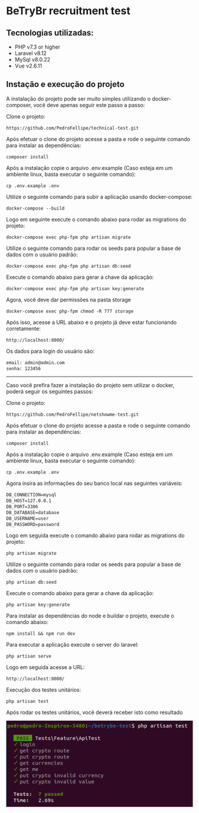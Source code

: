 BeTryBr recruitment test
=======================

Tecnologias utilizadas:
-----------------------

 * PHP v7.3 or higher
 * Laravel v8.12
 * MySql v8.0.22
 * Vue v2.6.11

Instação e execução do projeto
------------

A instalação do projeto pode ser muito simples utilizando o docker-composer, você deve apenas seguir este passo a passo:

Clone o projeto:

    https://github.com/PedroFellipe/technical-test.git
    
Após efetuar o clone do projeto acesse a pasta e rode o seguinte comando para instalar as dependências:

    composer install
   
Após a instalação copie o arquivo .env.example (Caso esteja em um ambiente linux, basta executar o seguinte comando):

    cp .env.example .env
    
Utilize o seguinte comando para subir a aplicação usando docker-compose:

    docker-compose --build    

Logo em seguinte execute o comando abaixo para rodar as migrations do projeto:

    docker-compose exec php-fpm php artisan migrate
    
Utilize o seguinte comando para rodar os seeds para popular a base de dados com o usuário padrão:

    docker-compose exec php-fpm php artisan db:seed
    
Execute o comando abaixo para gerar a chave da aplicação:

    docker-compose exec php-fpm php artisan key:generate

Agora, você deve dar permissões na pasta storage
    
    docker-compose exec php-fpm chmod -R 777 storage

Após isso, acesse a URL abaixo e o projeto já deve estar funcionando corretamente:

    http://localhost:8000/
      
Os dados para login do usuário são:

    email: admin@admin.com
    senha: 123456

-----------------------
Caso você prefira fazer a instalação do projeto sem utilizar o docker, poderá seguir os seguintes passos:

Clone o projeto:

    https://github.com/PedroFellipe/netshowme-test.git

Após efetuar o clone do projeto acesse a pasta e rode o seguinte comando para instalar as dependências:


    composer install
    
Após a instalação copie o arquivo .env.example (Caso esteja em um ambiente linux, basta executar o seguinte comando):


    cp .env.example .env

Agora insira as informações do seu banco local nas seguintes variáveis:

    DB_CONNECTION=mysql
    DB_HOST=127.0.0.1
    DB_PORT=3306
    DB_DATABASE=database
    DB_USERNAME=user
    DB_PASSWORD=password

Logo em seguida execute o comando abaixo para rodar as migrations do projeto:

    php artisan migrate
    
Utilize o seguinte comando para rodar os seeds para popular a base de dados com o usuário padrão:

    php artisan db:seed
        
Execute o comando abaixo para gerar a chave da aplicação:

    php artisan key:generate

Para instalar as dependências do node e buildar o projeto, execute o comando abaixo:

    npm install && npm run dev

Para executar a aplicação execute o server do laravel:

    php artisan serve
    
Logo em seguida acesse a URL:

    http://localhost:8000/
      
Execução dos testes unitários:

    php artisan test

Após rodar os testes unitários, você deverá receber isto como resultado
    
  ![Alt text](unit_tests.png?raw=true "Title")


